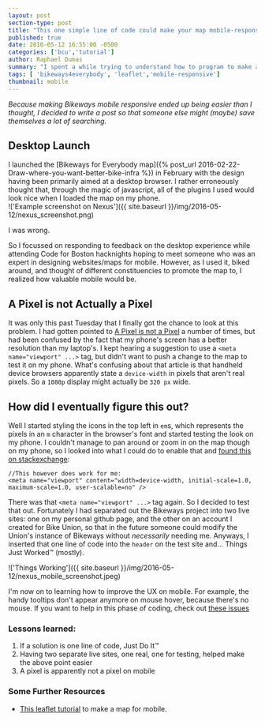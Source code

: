 ```yaml
---
layout: post
section-type: post
title: "This one simple line of code could make your map mobile-responsive"
published: true
date: 2016-05-12 16:55:00 -0500
categories: ['bcu','tutorial']
author: Raphael Dumas
summary: "I spent a while trying to understand how to program to make a webpage mobile-responsive, turns out the solution was easier than I thought"
tags: [ 'bikeways4everybody', 'leaflet','mobile-responsive']
thumbnail: mobile  
---
```


*Because making Bikeways mobile responsive ended up being easier than I thought, I decided to write a post so that someone else might (maybe) save themselves a lot of searching.*

## Desktop Launch

I launched the [Bikeways for Everybody map]({% post_url 2016-02-22-Draw-where-you-want-better-bike-infra %}) in February with the design having been primarily aimed at a desktop browser. I rather erroneously thought that, through the magic of javascript, all of the plugins I used would look nice when I loaded the map on my phone.  
!['Example screenshot on Nexus']({{ site.baseurl }}/img/2016-05-12/nexus_screenshot.png)

I was wrong.  

So I focussed on responding to feedback on the desktop experience while attending Code for Boston hacknights hoping to meet someone who was an expert in designing websites/maps for mobile. However, as I used it, biked around, and thought of different constituencies to promote the map to, I realized how valuable mobile would be. 

## A Pixel is not Actually a Pixel

It was only this past Tuesday that I finally got the chance to look at this problem. I had gotten pointed to [A Pixel is not a Pixel](http://www.quirksmode.org/blog/archives/2010/04/a_pixel_is_not.html) a number of times, but had been confused by the fact that my phone's screen has a better resolution than my laptop's. I kept hearing a suggestion to use a `<meta name="viewport" ...>` tag, but didn't want to push a change to the map to test it on my phone. What's confusing about that article is that handheld device browsers apparently state a `device-width` in pixels that aren't real pixels. So a `1080p` display might actually be `320 px` wide. 

## How did I eventually figure this out? 

Well I started styling the icons in the top left in `em`s, which represents the pixels in an `m` character in the browser's font and started testing the look on my phone. I couldn't manage to pan around or zoom in on the map though on my phone, so I looked into what I could do to enable that and [found this on stackexchange](http://stackoverflow.com/a/21245567/4047679):


```
//This however does work for me:
<meta name="viewport" content="width=device-width, initial-scale=1.0, maximum-scale=1.0, user-scalable=no" />
```

There was that `<meta name="viewport" ...>` tag again. So I decided to test that out. Fortunately I had separated out the Bikeways project into two live sites: one on my personal github page, and the other on an account I created for Bike Union, so that in the future someone could modify the Union's instance of Bikeways without *necessarily* needing me. Anyways, I inserted that one line of code into the `header` on the test site and... Things Just Worked&#8482;  (mostly).

!['Things Working']({{ site.baseurl }}/img/2016-05-12/nexus_mobile_screenshot.jpeg)

I'm now on to learning how to improve the UX on mobile. For example, the handy tooltips don't appear anymore on mouse hover, because there's no mouse. If you want to help in this phase of coding, check out [these issues](https://github.com/radumas/bikeways4everybody/milestones/High%20DPI-responsive)

### Lessons learned:
1. If a solution is one line of code, Just Do It&#8482;
2. Having two separate live sites, one real, one for testing, helped make the above point easier
3. A pixel is apparently not a pixel on mobile

### Some Further Resources
 - [This leaflet tutorial](http://leafletjs.com/examples/mobile.html) to make a map for mobile. 

